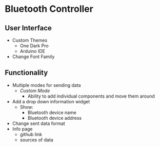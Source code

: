 # Bluetooth Controller
## User Interface
- Custom Themes
  - One Dark Pro
  - Arduino IDE
- Change Font Family

## Functionality
- Multiple modes for sending data
  - *Custom Mode*
    - Ability to add individual components and move them around
- Add a drop down information widget
  - Show:
    - Bluetooth device name
    - Bluetooth device address
- Change sent data format
- Info page
  - github link
  - sources of data